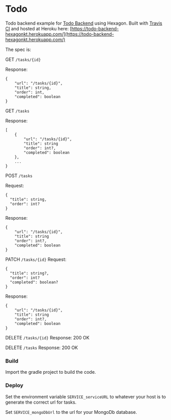 
# Todo

Todo backend example for [Todo Backend](http://www.todobackend.com/index.html) using Hexagon. Built 
with [Travis CI](https://travis-ci.org) and hosted at Heroku here: 
[https://todo-backend-hexagonkt.herokuapp.com/](https://todo-backend-hexagonkt.herokuapp.com/)

The spec is:

GET `/tasks/{id}`

Response:
```
{
    "url": "/tasks/{id}",
    "title": string,
    "order": int,
    "completed": boolean
}
```

GET `/tasks`

Response:
```
[
    {
        "url": "/tasks/{id}",
        "title": string
        "order": int?,
        "completed": boolean
    },
    ...
}
```

POST `/tasks`

Request:
```
{
  "title": string,
  "order": int?
}
```

Response:
```
{
    "url": "/tasks/{id}",
    "title": string
    "order": int?,
    "completed": boolean
}
```

PATCH `/tasks/{id}`
Request:
```
{
  "title": string?,
  "order": int?
  "completed": boolean?
}
```

Response:
```
{
    "url": "/tasks/{id}",
    "title": string
    "order": int?,
    "completed": boolean
}
```
DELETE `/tasks/{id}`
Response: 200 OK

DELETE `/tasks`
Response: 200 OK



### Build
Import the gradle project to build the code.

### Deploy

Set the environment variable `SERVICE_serviceURL` to whatever your host is 
to generate the correct url for tasks.

Set `SERVICE_mongoDbUrl` to the url for your MongoDb database.

